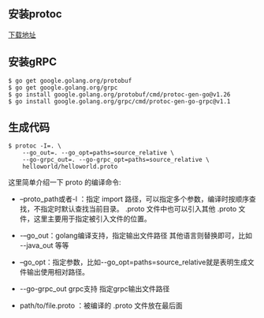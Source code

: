 ## 安装protoc
[下载地址](https://github.com/protocolbuffers/protobuf/releases/tag/v3.19.4)

## 安装gRPC

```shell
$ go get google.golang.org/protobuf
$ go get google.golang.org/grpc
$ go install google.golang.org/protobuf/cmd/protoc-gen-go@v1.26
$ go install google.golang.org/grpc/cmd/protoc-gen-go-grpc@v1.1
```

## 生成代码
```
$ protoc -I=. \
    --go_out=. --go_opt=paths=source_relative \
    --go-grpc_out=. --go-grpc_opt=paths=source_relative \
    helloworld/helloworld.proto
```

这里简单介绍一下 proto 的编译命令:

- –proto_path或者-I ：指定 import 路径，可以指定多个参数，编译时按顺序查找，不指定时默认查找当前目录。
.proto 文件中也可以引入其他 .proto 文件，这里主要用于指定被引入文件的位置。
- -–go_out：golang编译支持，指定输出文件路径
其他语言则替换即可，比如 --java_out 等等
- –go_opt：指定参数，比如--go_opt=paths=source_relative就是表明生成文件输出使用相对路径。

- --go-grpc_out grpc支持 指定grpc输出文件路径

- path/to/file.proto ：被编译的 .proto 文件放在最后面